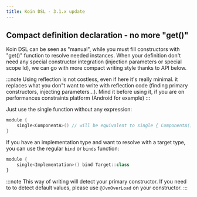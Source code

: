 ```yaml
---
title: Koin DSL - 3.1.x update
---
```


## Compact definition declaration - no more "get()"

Koin DSL can be seen as "manual", while you must fill constructors with "get()" function to resolve needed instances. When your definition don't need any special constructor integration (injection parameters or special scope Id), we can go with more compact writing style thanks to API below.

:::note
 Using reflection is not costless, even if here it's really minimal. it replaces what you don"t want to write with reflection code (finding primary constructors, injecting parameters...). Mind it before using it, if you are on performances constraints platform (Android for example)
:::

Just use the single function without any expression:

```kotlin
module {
    single<ComponentA>() // will be equivalent to single { ComponentA() }
}
```

If you have an implementation type and want to resolve with a target type, you can use the regular `bind` or `binds` function:

```kotlin
module {
    single<Implementation>() bind Target::class
}
```

:::note
 This way of writing will detect your primary constructor. If you need to to detect default values, please use `@JvmOverLoad` on your constructor.
:::